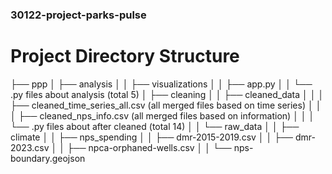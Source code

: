 ### 30122-project-parks-pulse

# Project Directory Structure
├── ppp
│   ├── analysis
│   │   ├── visualizations
│   │   ├── app.py
│   │   └── .py files about analysis (total 5)
│   ├── cleaning
│   │   ├── cleaned_data
│   │   │   ├── cleaned_time_series_all.csv (all merged files based on time series)
│   │   │   ├── cleaned_nps_info.csv (all merged files based on information)
│   │   │   └── .py files about after cleaned (total 14)
│   │   └── raw_data
│   │       ├── climate
│   │       ├── nps_spending
│   │       ├── dmr-2015-2019.csv
│   │       ├── dmr-2023.csv
│   │       ├── npca-orphaned-wells.csv
│   │       └── nps-boundary.geojson
